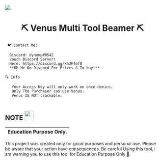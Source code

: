 <img src="https://image-hoster-with-paste-nodejs-tool.coder100.repl.co/D2SjC.jpeg">
<h1 align="center">⛏️ Venus Multi Tool Beamer ⛏️ </h1>

<p align="center">

```  
 🐦 Contact Me:
 
  Discord: dynomp#0542
  Vouch Discord Server!
  Here: https://discord.gg/XhJFfmf8
  **DM Me On Discord For Prices & To buy!**

🔍 Info

   Your Access Key will only work on once device.
   Only The Purchaser can use Venus.
   Venus IS NOT crackable.
 
```
</p>

## NOTE  <img src="https://media.giphy.com/media/hvRJCLFzcasrR4ia7z/giphy.gif" width="30px"/>
</h1>

|Education Purpose Only.|
|-------------------------------------------------|
This project was created only for good purposes and personal use.
Please be aware that your action have consequences.
Be careful Using this tool, i am warning you to use this tool for Education Purpose Only 👀.
